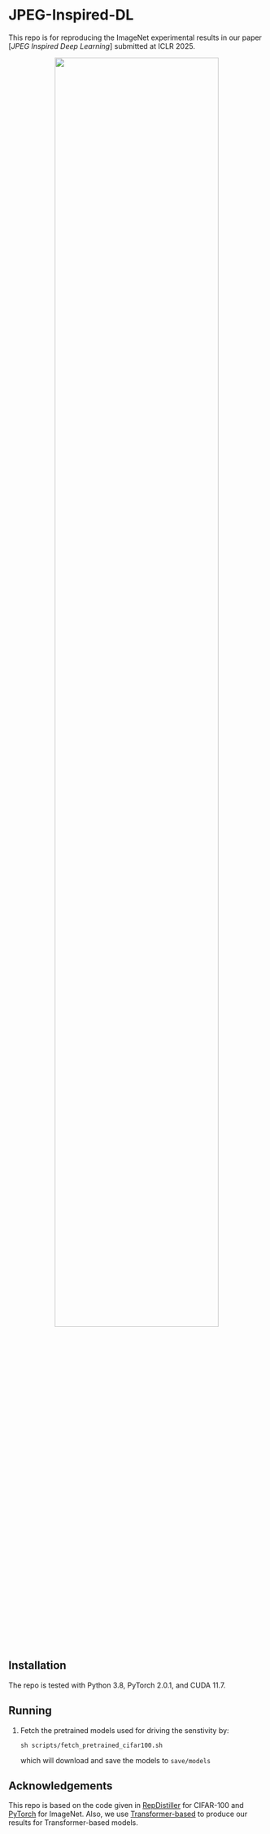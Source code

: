 # JPEG-Inspired-DL

This repo is for reproducing the ImageNet experimental results in our paper [*JPEG Inspired Deep Learning*] submitted at ICLR 2025.

<p align="center">
<img src="./scripts/JPEG-DL.png" width=80% height=80% 
class="center">
</p>

## Installation

The repo is tested with Python 3.8, PyTorch 2.0.1, and CUDA 11.7.


## Running

1. Fetch the pretrained models used for driving the senstivity by:
    ```
    sh scripts/fetch_pretrained_cifar100.sh
    ```
   which will download and save the models to `save/models`


## Acknowledgements

This repo is based on the code given in [RepDistiller](https://github.com/HobbitLong/RepDistiller) for CIFAR-100 and [PyTorch](https://github.com/pytorch/vision/tree/main/references/classification#resnet) for ImageNet. Also, we use [Transformer-based](https://github.com/yoshitomo-matsubara/torchdistill) to produce our results for Transformer-based models. 
